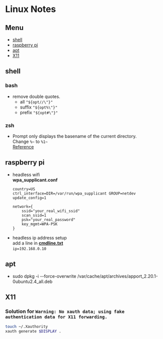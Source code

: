 # Linux Notes

## Menu
- [shell](#shell)
- [raspberry pi](#raspberry-pi)
- [apt](#ap)
- [X11](#x11)

## shell
### bash
- remove double quotes.
	- all `"${opt//\"}"`
	- suffix `"${opt%\"}"`
	- prefix `"${opt#\"}"` 

### zsh
* Prompt only displays the basename of the current directory.  
    Change `%~` to `%1~`  
    [Reference](http://zsh.sourceforge.net/Doc/Release/Prompt-Expansion.html) 
    
## raspberry pi
 * headless wifi  
 	**wpa_supplicant.conf**
	```
	country=US
	ctrl_interface=DIR=/var/run/wpa_supplicant GROUP=netdev
	update_config=1

	network={
		ssid="your_real_wifi_ssid"
		scan_ssid=1
		psk="your_real_password"
		key_mgmt=WPA-PSK
	}
	```
* headless ip address setup  
add a line in [**cmdline.txt**](https://elinux.org/RPi_cmdline.txt)  
`ip=192.168.0.10`

## apt
- sudo dpkg -i --force-overwrite /var/cache/apt/archives/apport_2.20.1-0ubuntu2.4_all.deb

## X11
### Solution for `Warning: No xauth data; using fake authentication data for X11 forwarding.`
  ```bash
  touch ~/.Xauthority
  xauth generate $DISPLAY .
  ```

